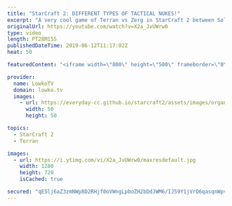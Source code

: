 ```yaml
---
title: "StarCraft 2: DIFFERENT TYPES OF TACTICAL NUKES!"
excerpt: "A very cool game of Terran vs Zerg in StarCraft 2 between Solar and Cure. Subscribe for more videos: http://lowko.tv/youtube More StarCraft 2: https://youtu.be/EQ_JvXQFDEU  In this game of high level StarCraft 2 we see Cure building on top of the advantage he established for himself in the early game."
originalUrl: https://youtube.com/watch?v=X2a_JvUWrw0
type: video
length: PT28M15S
publishedDateTime: 2019-06-12T11:17:02Z
heat: 50

featuredContent: "<iframe width=\"800\" height=\"500\" frameborder=\"0\" src=\"https://www.youtube.com/embed/X2a_JvUWrw0\" allow=\"accelerometer; autoplay; encrypted-media; gyroscope; picture-in-picture\" allowfullscreen></iframe>"

provider:
  name: LowkoTV
  domain: lowko.tv
  images:
    - url: https://everyday-cc.github.io/starcraft2/assets/images/organizations/lowko.tv-50x50.jpg
      width: 50
      height: 50

topics:
  - StarCraft 2
  - Terran

images:
  - url: https://i.ytimg.com/vi/X2a_JvUWrw0/maxresdefault.jpg
    width: 1280
    height: 720
    isCached: true

secured: "qE5lj6aZ3zmNWp8D2RHjf0oVWngLpboZH2bDdJWM6/IJ59Y1jVrQ6qasqnWpvsg3bIFG0TM1FziWWdX7y/pgG1GUF1EyW/PYYN7OGzvRUsTFbXFRHRfhkpVCJQyzj4PK+enkS2QzgIM4DZmPoy7Rqm3GpNvoHxyEgpOj01d2pwHyQcZoRYkj8GTw+M3O5QLy1q/kUzobpUYkePTzbmOR87GQASvVzUe6cb1yZXhjoboeL57IwKlyjLAEZNZu2yy3DIWoVrZA8wBV7HY7KnvIBx3uyjjjUO1KxSG7VoNmuj0o7Zh/HsV2HUme1HVhB/qYVDg5lp8SEHpkPzvjzElXeyokX2mLPqM/ShoKYNwXqjFl/kSaQ62Om2YlutkUritw/Sc+6f3xE2kRbk9qCtrgKuWdwCcdzK3nuXhWx1Vaj9Q=;kXu4STRYxFdQjIU0RNAbDw=="
---
```


